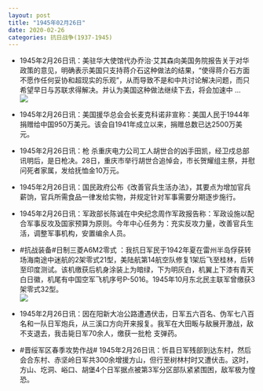 ```yaml
---
layout: post
title: "1945年02月26日"
date: 2020-02-26
categories: 抗日战争(1937-1945)
---
```


<meta name="referrer" content="no-referrer" />

- 1945年2月26日讯：美驻华大使馆代办乔治·艾其森向美国务院报告关于对华政策的意见，明确表示美国只支持蒋介石这种做法的结果，“使得蒋介石方面不愿作任何妥协和超现实的乐观”，从而导致不是和中共讨论解决问题，而只希望早日与苏联求得解决。并认为美国这种做法继续下去，将会加速中 ... <br/><img src="https://wx4.sinaimg.cn/large/aca367d8ly1gca1znazk3j20c8090gln.jpg" />

- 1945年2月26日讯：美国援华总会会长麦克科诺非宣称：美国人民于1944年捐赠给中国950万美元。该会自1941年成立以来，捐赠总数已达2500万美元。 

- 1945年2月26日讯：枪 杀重庆电力公司工人胡世合的凶手田凯，经卫戍总部讯明后，是日枪决。28日，重庆市举行胡世合追悼会，市长贺耀组主祭，并慰问死者家属，发给抚恤金10万元。 

- 1945年2月26日讯：国民政府公布《改善官兵生活办法》，其要点为增加官兵薪饷，官兵所需食品一律发给实物，并规定针对军事需要分期逐步施行。 

- 1945年2月26日讯：军政部长陈诚在中央纪念周作军政报告称：军政设施以配合军事反攻及国家预算为原则。今年中心任务为：充实反攻力量，改善官兵生活，调整军事机构，安置编余人员。 

- #抗战装备#日制三菱A6M2零式 ：我抗日军民于1942年夏在雷州半岛俘获转场海南途中迷航的2架零式21型，美陆航第14航空队修复1架后飞至桂林，后转至印度测试。该机缴获后机身涂装上为暗绿，下为明灰白，机翼上下漆有青天白日徽，机尾有中国空军飞机序号P-5016。1945年10月东北民主联军曾缴获3架零式32型。 <br/><img src="https://wx4.sinaimg.cn/large/aca367d8ly1gc9meaglu4j20hs0gk42a.jpg" />

- 1945年2月26日讯：因在阳新大冶公路遭遇伏击，日军五六百名、伪军七八百名和一队日军炮兵，从三溪口方向开来报复。我军在大田畈与敌展开激战，敌不支退去，我击毙日军70余人，缴获一批枪 支弹药。 

- #晋绥军区春季攻势作战# 1945年2月26日讯：忻县日军残部到达东村，然后会合东村、赤坚岭日军共300余增援方山，但行至树林村时又遭伏击。这时，方山、圪洞、峪口、胡堡4个日军据点被第3军分区部队紧紧围困，敌军极为惶恐。 

